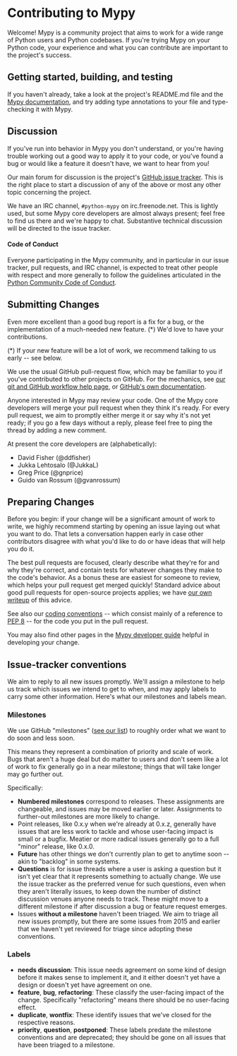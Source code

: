 Contributing to Mypy
====================

Welcome!  Mypy is a community project that aims to work for a wide
range of Python users and Python codebases.  If you're trying Mypy on
your Python code, your experience and what you can contribute are
important to the project's success.


Getting started, building, and testing
--------------------------------------

If you haven't already, take a look at the project's README.md file and
the [Mypy documentation](http://mypy.readthedocs.org/en/latest/), and
try adding type annotations to your file and type-checking it with Mypy.


Discussion
----------

If you've run into behavior in Mypy you don't understand, or you're
having trouble working out a good way to apply it to your code, or
you've found a bug or would like a feature it doesn't have, we want to
hear from you!

Our main forum for discussion is the project's [GitHub issue
tracker](https://github.com/python/mypy/issues).  This is the right
place to start a discussion of any of the above or most any other
topic concerning the project.

We have an IRC channel, `#python-mypy` on irc.freenode.net.  This is
lightly used, but some Mypy core developers are almost always present;
feel free to find us there and we're happy to chat.  Substantive
technical discussion will be directed to the issue tracker.

#### Code of Conduct

Everyone participating in the Mypy community, and in particular in our
issue tracker, pull requests, and IRC channel, is expected to treat
other people with respect and more generally to follow the guidelines
articulated in the [Python Community Code of
Conduct](https://www.python.org/psf/codeofconduct/).


Submitting Changes
------------------

Even more excellent than a good bug report is a fix for a bug, or the
implementation of a much-needed new feature. (*)  We'd love to have
your contributions.

(*) If your new feature will be a lot of work, we recommend talking to
    us early -- see below.

We use the usual GitHub pull-request flow, which may be familiar to
you if you've contributed to other projects on GitHub.  For the mechanics,
see [our git and GitHub workflow help page](http://www.mypy-lang.org/wiki/UsingGitAndGitHub),
or [GitHub's own documentation](https://help.github.com/articles/using-pull-requests/).

Anyone interested in Mypy may review your code.  One of the Mypy core
developers will merge your pull request when they think it's ready.
For every pull request, we aim to promptly either merge it or say why
it's not yet ready; if you go a few days without a reply, please feel
free to ping the thread by adding a new comment.

At present the core developers are (alphabetically):
* David Fisher (@ddfisher)
* Jukka Lehtosalo (@JukkaL)
* Greg Price (@gnprice)
* Guido van Rossum (@gvanrossum)


Preparing Changes
-----------------

Before you begin: if your change will be a significant amount of work
to write, we highly recommend starting by opening an issue laying out
what you want to do.  That lets a conversation happen early in case
other contributors disagree with what you'd like to do or have ideas
that will help you do it.

The best pull requests are focused, clearly describe what they're for
and why they're correct, and contain tests for whatever changes they
make to the code's behavior.  As a bonus these are easiest for someone
to review, which helps your pull request get merged quickly!  Standard
advice about good pull requests for open-source projects applies; we
have [our own writeup](http://www.mypy-lang.org/wiki/GoodPullRequest)
of this advice.

See also our [coding conventions](http://www.mypy-lang.org/wiki/CodeConventions) --
which consist mainly of a reference to
[PEP 8](https://www.python.org/dev/peps/pep-0008/) -- for the code you
put in the pull request.

You may also find other pages in the
[Mypy developer guide](http://www.mypy-lang.org/wiki/DeveloperGuides)
helpful in developing your change.


Issue-tracker conventions
-------------------------

We aim to reply to all new issues promptly.  We'll assign a milestone
to help us track which issues we intend to get to when, and may apply
labels to carry some other information.  Here's what our milestones
and labels mean.

### Milestones

We use GitHub "milestones" ([see our
list](https://github.com/python/mypy/milestones)) to roughly order
what we want to do soon and less soon.

This means they represent a combination of priority and scale of work.
Bugs that aren't a huge deal but do matter to users and don't seem
like a lot of work to fix generally go in a near milestone; things
that will take longer may go further out.

Specifically:

* **Numbered milestones** correspond to releases.  These assignments
  are changeable, and issues may be moved earlier or later.
  Assignments to further-out milestones are more likely to
  change.
* Point releases, like 0.x.y when we're already at 0.x.z, generally
  have issues that are less work to tackle and whose user-facing
  impact is small or a bugfix.  Meatier or more radical issues
  generally go to a full "minor" release, like 0.x.0.
* **Future** has other things we don't currently plan to get to anytime
  soon -- akin to "backlog" in some systems.
* **Questions** is for issue threads where a user is asking a question
  but it isn't yet clear that it represents something to actually
  change.  We use the issue tracker as the preferred venue for such
  questions, even when they aren't literally issues, to keep down the
  number of distinct discussion venues anyone needs to track.  These
  might move to a different milestone if after discussion a bug or
  feature request emerges.
* Issues **without a milestone** haven't been triaged.  We aim to
  triage all new issues promptly, but there are some issues from 2015
  and earlier that we haven't yet reviewed for triage since adopting
  these conventions.

### Labels

* **needs discussion**: This issue needs agreement on some kind of
  design before it makes sense to implement it, and it either doesn't
  yet have a design or doesn't yet have agreement on one.
* **feature**, **bug**, **refactoring**: These classify the user-facing
  impact of the change.  Specifically "refactoring" means there should
  be no user-facing effect.
* **duplicate**, **wontfix**: These identify issues that we've closed
  for the respective reasons.
* **priority**, **question**, **postponed**: These labels predate the
  milestone conventions and are deprecated; they should be gone on all
  issues that have been triaged to a milestone.
